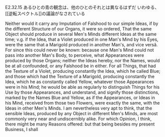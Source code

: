 E2.32.15
	あるひとの青の観念は、他のひとのそれとは異なるはずだ
 いわゆる、[[逆転スペクトル]]の議論がなされている

 Neither would it carry any Imputation of Falshood to our simple Ideas, if by the different Structure of our Organs, it were so ordered, That the same Object should produce in several Men's Minds different Ideas at the same time; v.g. if the Idea, that a Violet produced in one Man's Mind by his Eyes, were the same that a Marigold produced in another Man's, and vice versâ. For since this could never be known: because one Man's Mind could not pass into another Man's Body, to perceive, what Appearances were produced by those Organs; neither the Ideas hereby, nor the Names, would be at all confounded, or any Falshood be in either. For all Things, that had the Texture of a Violet, producing constantly the Idea, which he called Blue; and those which had the Texture of a Marigold, producing constantly the Idea, which he as constantly called Yellow, whatever those Appearances were in his Mind; he would be able as regularly to distinguish Things for his Use by those Appearances, and understand, and signify those distinctions, marked by the Names Blue and Yellow, as if the Appearances, or Ideas in his Mind, received from those two Flowers, were exactly the same, with the Ideas in other Men's Minds. I am nevertheless very apt to think, that the sensible Ideas, produced by any Object in different Men's Minds, are most commonly very near and undiscernibly alike. For which Opinion, I think, there might be many Reasons offered: but that being besides my present Business, I shall
